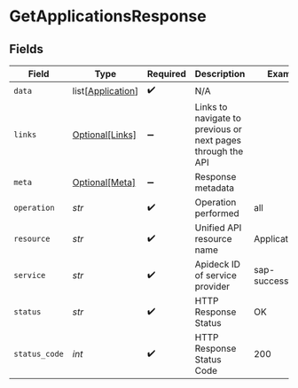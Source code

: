 # GetApplicationsResponse


## Fields

| Field                                                       | Type                                                        | Required                                                    | Description                                                 | Example                                                     |
| ----------------------------------------------------------- | ----------------------------------------------------------- | ----------------------------------------------------------- | ----------------------------------------------------------- | ----------------------------------------------------------- |
| `data`                                                      | list[[Application](../../models/shared/application.md)]     | :heavy_check_mark:                                          | N/A                                                         |                                                             |
| `links`                                                     | [Optional[Links]](../../models/shared/links.md)             | :heavy_minus_sign:                                          | Links to navigate to previous or next pages through the API |                                                             |
| `meta`                                                      | [Optional[Meta]](../../models/shared/meta.md)               | :heavy_minus_sign:                                          | Response metadata                                           |                                                             |
| `operation`                                                 | *str*                                                       | :heavy_check_mark:                                          | Operation performed                                         | all                                                         |
| `resource`                                                  | *str*                                                       | :heavy_check_mark:                                          | Unified API resource name                                   | Applications                                                |
| `service`                                                   | *str*                                                       | :heavy_check_mark:                                          | Apideck ID of service provider                              | sap-successfactors                                          |
| `status`                                                    | *str*                                                       | :heavy_check_mark:                                          | HTTP Response Status                                        | OK                                                          |
| `status_code`                                               | *int*                                                       | :heavy_check_mark:                                          | HTTP Response Status Code                                   | 200                                                         |